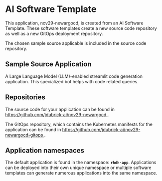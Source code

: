 # AI Software Template

This application, nov29-newargocd, is created from an AI Software Template. These software templates create a new source code repository as well as a new GitOps deployment repository.

The chosen sample source applicable is included in the source code repository.

## Sample Source Application

A Large Language Model (LLM)-enabled streamlit code generation application. This specialized bot helps with code related queries.

## Repositories

The source code for your application can be found in [https://github.com/jdubrick-ai/nov29-newargocd ](https://github.com/jdubrick-ai/nov29-newargocd ).
 
The GitOps repository, which contains the Kubernetes manifests for the application can be found in 
[https://github.com/jdubrick-ai/nov29-newargocd-gitops ](https://github.com/jdubrick-ai/nov29-newargocd-gitops ). 

## Application namespaces 

The default application is found in the namespace: **`rhdh-app`**. Applications can be deployed into their own unique namespace or multiple software templates can generate numerous applications into the same namespace.